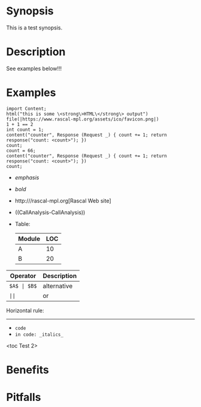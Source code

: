 # Synopsis
This is a test synopsis.
 
# Description
See examples below!!!

# Examples 
 
```rascal-shell
import Content; 
html("this is some \<strong\>HTML\</strong\> output")
file(|https://www.rascal-mpl.org/assets/ico/favicon.png|)
1 + 1 == 2
int count = 1;
content("counter", Response (Request _) { count += 1; return response("count: <count>"); })
count;
count = 66;
content("counter", Response (Request _) { count += 1; return response("count: <count>"); })
count;
```

* _emphasis_
* *bold*
* http:///rascal-mpl.org[Rascal Web site]
* ((CallAnalysis-CallAnalysis)) 
* Table:

  | Module | LOC |
  |--------|-----|
  | A      | 10 |
  | B      | 20 |
   
  
| Operator    | Description |
|------------|------------|
| `$A$ \| $B$` | alternative |
| `\|\|`       | or          |
   
Horizontal rule:

---

* `code`
* `in code: _italics_`

<toc Test 2>

# Benefits

# Pitfalls
